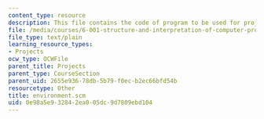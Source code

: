 ```yaml
---
content_type: resource
description: This file contains the code of program to be used for project 5.
file: /media/courses/6-001-structure-and-interpretation-of-computer-programs-spring-2005/0e98a5e932842ea005dc9d7809ebd104_environment.scm
file_type: text/plain
learning_resource_types:
- Projects
ocw_type: OCWFile
parent_title: Projects
parent_type: CourseSection
parent_uid: 2655e936-78db-5b79-f0ec-b2ec66bfd54b
resourcetype: Other
title: environment.scm
uid: 0e98a5e9-3284-2ea0-05dc-9d7809ebd104
---
```

